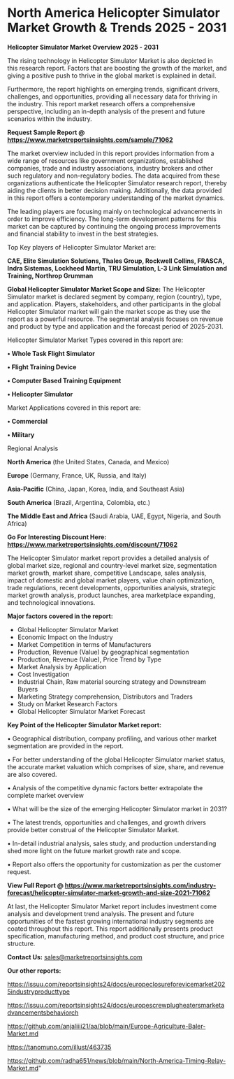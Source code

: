 # North America Helicopter Simulator Market Growth & Trends 2025 - 2031

<Strong> Helicopter Simulator Market Overview 2025 - 2031</strong>

The rising technology in Helicopter Simulator Market is also depicted in this research report. Factors that are boosting the growth of the market, and giving a positive push to thrive in the global market is explained in detail.

Furthermore, the report highlights on emerging trends, significant drivers, challenges, and opportunities, providing all necessary data for thriving in the industry. This report market research offers a comprehensive perspective, including an in-depth analysis of the present and future scenarios within the industry.

<strong>Request Sample Report @ <a href=https://www.marketreportsinsights.com/sample/71062>https://www.marketreportsinsights.com/sample/71062</a></strong>

The market overview included in this report provides information from a wide range of resources like government organizations, established companies, trade and industry associations, industry brokers and other such regulatory and non-regulatory bodies. The data acquired from these organizations authenticate the Helicopter Simulator research report, thereby aiding the clients in better decision making. Additionally, the data provided in this report offers a contemporary understanding of the market dynamics.

The leading players are focusing mainly on technological advancements in order to improve efficiency. The long-term development patterns for this market can be captured by continuing the ongoing process improvements and financial stability to invest in the best strategies.

Top Key players of Helicopter Simulator Market are:

<strong>CAE, Elite Simulation Solutions, Thales Group, Rockwell Collins, FRASCA, Indra Sistemas, Lockheed Martin, TRU Simulation, L-3 Link Simulation and Training, Northrop Grumman</strong>

<strong><b>Global Helicopter Simulator Market Scope and Size:</b></strong>
The Helicopter Simulator market is declared segment by company, region (country), type, and application. Players, stakeholders, and other participants in the global Helicopter Simulator market will gain the market scope as they use the report as a powerful resource. The segmental analysis focuses on revenue and product by type and application and the forecast period of 2025-2031.

Helicopter Simulator Market Types covered in this report are:

<strong>• Whole Task Flight Simulator

• Flight Training Device

• Computer Based Training Equipment

• Helicopter Simulator</strong>

Market Applications covered in this report are:

<strong>• Commercial

• Military</strong> 

Regional Analysis

<strong>North America</strong> (the United States, Canada, and Mexico)

<strong>Europe</strong> (Germany, France, UK, Russia, and Italy)

<strong>Asia-Pacific</strong> (China, Japan, Korea, India, and Southeast Asia)

<strong>South America</strong> (Brazil, Argentina, Colombia, etc.)

<strong>The Middle East and Africa</strong> (Saudi Arabia, UAE, Egypt, Nigeria, and South Africa)

<strong>Go For Interesting Discount Here: <a href=https://www.marketreportsinsights.com/discount/71062>https://www.marketreportsinsights.com/discount/71062</a></strong>

The Helicopter Simulator market report provides a detailed analysis of global market size, regional and country-level market size, segmentation market growth, market share, competitive Landscape, sales analysis, impact of domestic and global market players, value chain optimization, trade regulations, recent developments, opportunities analysis, strategic market growth analysis, product launches, area marketplace expanding, and technological innovations.

<strong><b>Major factors covered in the report:</b></strong>
<ul>
  <li>Global Helicopter Simulator Market </li>
  <li>Economic Impact on the Industry</li>
  <li>Market Competition in terms of Manufacturers</li>
  <li>Production, Revenue (Value) by geographical segmentation</li>
  <li>Production, Revenue (Value), Price Trend by Type</li>
  <li>Market Analysis by Application</li>
  <li>Cost Investigation</li>
  <li>Industrial Chain, Raw material sourcing strategy and Downstream Buyers</li>
  <li>Marketing Strategy comprehension, Distributors and Traders</li>
  <li>Study on Market Research Factors</li>
  <li>Global Helicopter Simulator Market Forecast</li>
</ul>

<strong><b>Key Point of the Helicopter Simulator Market report:</b></strong>

• Geographical distribution, company profiling, and various other market segmentation are provided in the report.

• For better understanding of the global Helicopter Simulator market status, the accurate market valuation which comprises of size, share, and revenue are also covered.

• Analysis of the competitive dynamic factors better extrapolate the complete market overview

• What will be the size of the emerging Helicopter Simulator market in 2031?

• The latest trends, opportunities and challenges, and growth drivers provide better construal of the Helicopter Simulator Market.

• In-detail industrial analysis, sales study, and production understanding shed more light on the future market growth rate and scope.

• Report also offers the opportunity for customization as per the customer request.

<strong><b>View Full Report @ <a href=https://www.marketreportsinsights.com/industry-forecast/helicopter-simulator-market-growth-and-size-2021-71062>https://www.marketreportsinsights.com/industry-forecast/helicopter-simulator-market-growth-and-size-2021-71062</a></b></strong>


At last, the Helicopter Simulator Market report includes investment come analysis and development trend analysis. The present and future opportunities of the fastest growing international industry segments are coated throughout this report. This report additionally presents product specification, manufacturing method, and product cost structure, and price structure.

<strong>Contact Us:</strong>
sales@marketreportsinsights.com

<strong>Our other reports:</strong>

<a href=https://issuu.com/reportsinsights24/docs/europeclosureforevicemarket2025industryproducttype>https://issuu.com/reportsinsights24/docs/europeclosureforevicemarket2025industryproducttype</a>

<a href=https://issuu.com/reportsinsights24/docs/europescrewplugheatersmarketadvancementsbehaviorch>https://issuu.com/reportsinsights24/docs/europescrewplugheatersmarketadvancementsbehaviorch</a>

<a href=https://github.com/anjaliiii21/aa/blob/main/Europe-Agriculture-Baler-Market.md>https://github.com/anjaliiii21/aa/blob/main/Europe-Agriculture-Baler-Market.md</a>

<a href=https://tanomuno.com/illust/463735>https://tanomuno.com/illust/463735</a>

<a href=https://github.com/radha651/news/blob/main/North-America-Timing-Relay-Market.md>https://github.com/radha651/news/blob/main/North-America-Timing-Relay-Market.md</a>"
